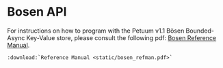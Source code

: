# Bosen API

For instructions on how to program with the Petuum v1.1 Bösen Bounded-Async Key-Value store, please consult the following pdf: [Bosen Reference Manual](_downloads/bosen_refman.pdf).
```eval_rst
:download:`Reference Manual <static/bosen_refman.pdf>`
```
